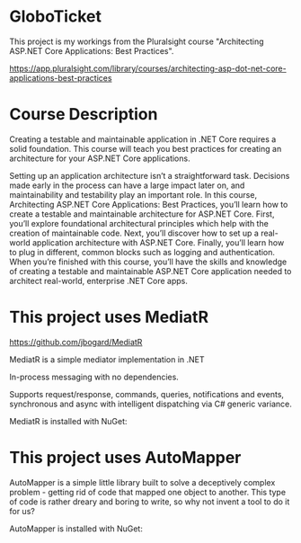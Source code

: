 # GloboTicket

This project is my workings from the Pluralsight course "Architecting ASP.NET Core Applications: Best Practices".

https://app.pluralsight.com/library/courses/architecting-asp-dot-net-core-applications-best-practices

# Course Description

Creating a testable and maintainable application in .NET Core requires a solid foundation. This course will teach you best practices for creating an architecture for your ASP.NET Core applications.

Setting up an application architecture isn’t a straightforward task. Decisions made early in the process can have a large impact later on, and maintainability and testability play an important role. In this course, Architecting ASP.NET Core Applications: Best Practices, you’ll learn how to create a testable and maintainable architecture for ASP.NET Core. First, you’ll explore foundational architectural principles which help with the creation of maintainable code. Next, you’ll discover how to set up a real-world application architecture with ASP.NET Core. Finally, you’ll learn how to plug in different, common blocks such as logging and authentication. When you’re finished with this course, you’ll have the skills and knowledge of creating a testable and maintainable ASP.NET Core application needed to architect real-world, enterprise .NET Core apps.

# This project uses MediatR

https://github.com/jbogard/MediatR

MediatR is a simple mediator implementation in .NET

In-process messaging with no dependencies.

Supports request/response, commands, queries, notifications and events, synchronous and async with intelligent dispatching via C# generic variance.

MediatR is installed with NuGet:

# This project uses AutoMapper

AutoMapper is a simple little library built to solve a deceptively complex problem - getting rid of code that mapped one object to another. This type of code is rather dreary and boring to write, so why not invent a tool to do it for us?

AutoMapper is installed with NuGet:
